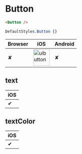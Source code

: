 # Button

```html
<button />
```

```css
DefaultStyles.Button {}
```

|Browser|iOS|Android|
|---|---|---|
|✘|<img width="52" alt="uibutton" src="https://cloud.githubusercontent.com/assets/1618590/20033219/55b98b2e-a39c-11e6-9dd7-1cb2cfe87c58.png">|✘

## text

|iOS|
|---|
|✔|

## textColor

|iOS|
|---|
|✔|